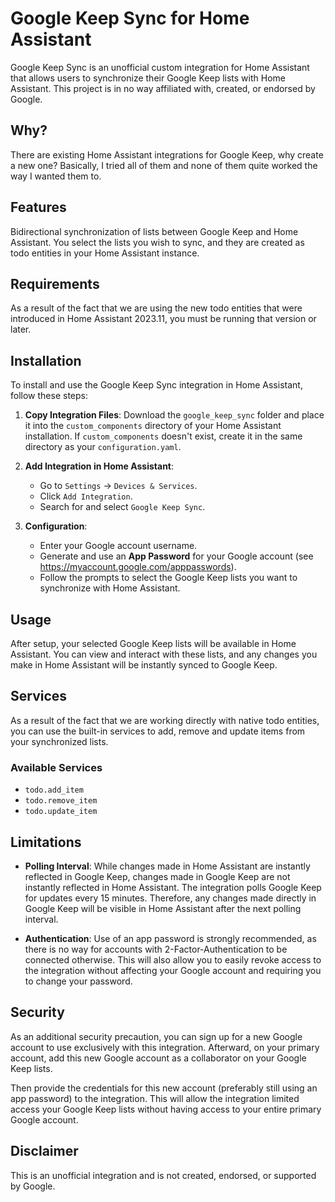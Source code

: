 # Google Keep Sync for Home Assistant

Google Keep Sync is an unofficial custom integration for Home Assistant that allows users to synchronize their Google Keep lists with Home Assistant. This project is in no way affiliated with, created, or endorsed by Google.

## Why?

There are existing Home Assistant integrations for Google Keep, why create a new one? Basically, I tried all of them and none of them quite worked the way I wanted them to.

## Features
Bidirectional synchronization of lists between Google Keep and Home Assistant. You select the lists
you wish to sync, and they are created as todo
entities in your Home Assistant instance.

## Requirements

As a result of the fact that we are using the new todo entities that were introduced in Home Assistant 2023.11, you must be running that version or later.

## Installation

To install and use the Google Keep Sync integration in Home Assistant, follow these steps:

1. **Copy Integration Files**: Download the `google_keep_sync` folder and place it into the `custom_components` directory of your Home Assistant installation. If `custom_components` doesn't exist, create it in the same directory as your `configuration.yaml`.

2. **Add Integration in Home Assistant**:
    - Go to `Settings` -> `Devices & Services`.
    - Click `Add Integration`.
    - Search for and select `Google Keep Sync`.

3. **Configuration**:
    - Enter your Google account username.
    - Generate and use an **App Password** for your Google account (see https://myaccount.google.com/apppasswords).
    - Follow the prompts to select the Google Keep lists you want to synchronize with Home Assistant.

## Usage

After setup, your selected Google Keep lists will be available in Home Assistant. You can view and interact with these lists, and any changes you make in Home Assistant will be instantly synced to Google Keep.

## Services

As a result of the fact that we are working directly with native todo entities, you can
use the built-in services to add, remove and update items from your synchronized lists.

### Available Services

- `todo.add_item`
- `todo.remove_item`
- `todo.update_item`


## Limitations

- **Polling Interval**: While changes made in Home Assistant are instantly reflected in Google Keep, changes made in Google Keep are not instantly reflected in Home Assistant. The integration polls Google Keep for updates every 15 minutes. Therefore, any changes made directly in Google Keep will be visible in Home Assistant after the next polling interval.

- **Authentication**: Use of an app password is strongly recommended, as there is no way for accounts with 2-Factor-Authentication to be connected otherwise. This will also allow you to easily revoke access to the integration without affecting your Google account and requiring you to change your password.

## Security
As an additional security precaution, you can sign up for a new Google account to use exclusively with this integration. Afterward, on your primary account, add this new Google account as a collaborator on your Google Keep lists.

Then provide the credentials for this new account (preferably still using an app password) to the integration. This will allow the integration limited access your Google Keep lists without having access to your entire primary Google account.



## Disclaimer

This is an unofficial integration and is not created, endorsed, or supported by Google.
